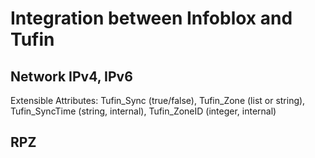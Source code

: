 # Integration between Infoblox and Tufin
## Network IPv4, IPv6
Extensible Attributes: Tufin_Sync (true/false),  Tufin_Zone (list or string), Tufin_SyncTime (string, internal), Tufin_ZoneID (integer, internal)

## RPZ

